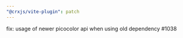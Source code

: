 ```yaml
---
"@crxjs/vite-plugin": patch
---
```


fix: usage of newer picocolor api when using old dependency #1038
